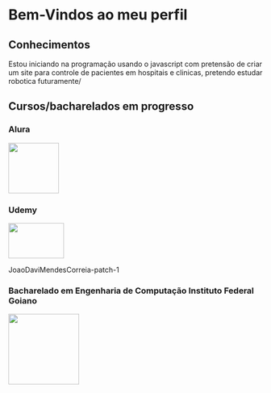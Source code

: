 # Bem-Vindos ao meu perfil

## Conhecimentos
Estou iniciando na programação usando o javascript com pretensão de criar um site para controle de pacientes em hospitais e clinicas, pretendo estudar robotica futuramente/ 
 
## Cursos/bacharelados em progresso
  ### Alura
  <img src="https://github.com/JoaoDaviMendesCorreia/Joao-Davi-Mendes-Correia/assets/168194655/1a42a1bf-e446-41ee-a2b2-78997a4b5a62" width="100" height="100"/>
 
 
 ### Udemy 
 
 <img src="https://logodownload.org/wp-content/uploads/2019/07/udemy-logo.png" width="110" height="70"/>
 
 
 JoaoDaviMendesCorreia-patch-1
 ### Bacharelado em Engenharia de Computação Instituto Federal Goiano 
 <img src="https://camo.githubusercontent.com/6cd10a4c2c7d4d2a7e11512903f12308310683f2c7188e3629bc66258778184c/68747470733a2f2f75706c6f61642e77696b696d656469612e6f72672f77696b6970656469612f636f6d6d6f6e732f7468756d622f372f37632f496e7374697475746f5f4665646572616c5f476f69616e6f5f2d5f4d617263615f566572746963616c5f323031352e7376672f33303070782d496e7374697475746f5f4665646572616c5f476f69616e6f5f2d5f4d617263615f566572746963616c5f323031352e7376672e706e67" width="140" height="140"/>

 

